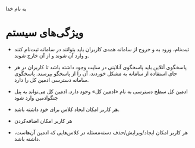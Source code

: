 به نام خدا
# ویژگی‌های سیستم

- ثبت‌نام، ورود به و خروج از سامانه
همه‌ی کاربران باید بتوانند در سامانه ثبت‌نام کنند و وارد آن شوند و از آن خارج شوند.

- پاسخگوی آنلاین
باید پاسخگوی آنلاینی در سایت وجود داشته باشد تا کاربران در هر جای استفاده از سامانه به مشکل خوردند، آن را از پاسخگو بپرسند. پاسخگوی سامانه دسترسی ادمین کل را دارد.

- ادمین کل
سطح دسترسی به نام «ادمین کل» وجود دارد. ادمین کل می‌تواند به پنل جنگوادمین وارد شود

- هر کاربر امکان ایجاد کلاس برای خود داشته باشد.
- هر کاربر امکان اضافه‌کردن 
- هر کاربر امکان ایجاد/ویرایش/حذف دسته‌مسئله در کلاس‌هایی که ادمین آن‌هاست، داشته باشد.

